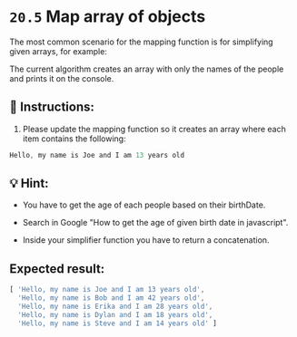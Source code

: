 # `20.5` Map array of objects

The most common scenario for the mapping function is for simplifying given arrays, for example:

The current algorithm creates an array with only the names of the people and prints it on the console.

## 📝 Instructions:

1. Please update the mapping function so it creates an array where each item contains the following:

```js
Hello, my name is Joe and I am 13 years old
```

## 💡 Hint:

+ You have to get the age of each people based on their birthDate. 

+ Search in Google "How to get the age of given birth date in javascript".

+ Inside your simplifier function you have to return a concatenation.

## Expected result:

```js
[ 'Hello, my name is Joe and I am 13 years old',
  'Hello, my name is Bob and I am 42 years old',
  'Hello, my name is Erika and I am 28 years old',
  'Hello, my name is Dylan and I am 18 years old',
  'Hello, my name is Steve and I am 14 years old' ]
```

